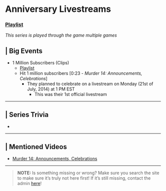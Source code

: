 # Anniversary Livestreams
### [Playlist](https://www.youtube.com/playlist?list=PLwljWXtmIKiSzbw3HuSRtnuR4-h_APaUT)
*This series is played through the game multiple games*

## | Big Events
- 1 Million Subscribers \(Clips)
  - [Playlist]()
  - Hit 1 million subscribers \[0:23 - *Murder 14: Announcements, Celebrations*]
    - They planned to celebrate on a livestream on Monday \(21st of July, 2014) at 1 PM EST
      - This was their 1st official livestream

----

## | Series Trivia
- 

----
 
## | Mentioned Videos
- [Murder 14: Announcements, Celebrations](https://youtu.be/Tmn4m60nE5g)
 
----
 
> **NOTE:** Is something missing or wrong? Make sure you search the site to make sure it’s truly not here first! If it’s still missing, contact the admin [here](../chapter_2.html)!